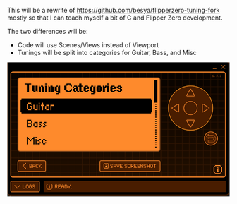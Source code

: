 This will be a rewrite of https://github.com/besya/flipperzero-tuning-fork mostly so that I can teach myself a bit of C and Flipper Zero development.

The two differences will be:

- Code will use Scenes/Views instead of Viewport
- Tunings will be split into categories for Guitar, Bass, and Misc

![categories](img/tuning_cats.png)